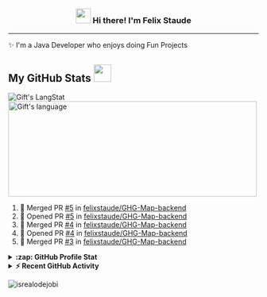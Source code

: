 <h3 align="center"><img src = "https://raw.githubusercontent.com/MartinHeinz/MartinHeinz/master/wave.gif" width = 30px> Hi there! I'm Felix Staude</h3>
 
---
 
✨ I'm a Java Developer who enjoys doing Fun Projects
 
<!-- GitHub section -->

 ##  My GitHub Stats <img src = "https://i.pinimg.com/originals/65/c4/f4/65c4f452571be1261e9c623f7da488ac.gif" width = 35px> 
 
 <div>
   <img align="center" src="https://github-readme-streak-stats.herokuapp.com/?user=felixstaude" alt="Gift's LangStat" />
   
   <img align="center" src="https://github-readme-stats.vercel.app/api/top-langs?username=felixstaude&langs_count=10&show_icons=true&locale=en&layout=compact&theme=light" alt="Gift's language" height="192px"  width="500px"/>
</div>
 
 
 
<!--START_SECTION:activity-->
1. 🎉 Merged PR [#5](https://github.com/felixstaude/GHG-Map-backend/pull/5) in [felixstaude/GHG-Map-backend](https://github.com/felixstaude/GHG-Map-backend)
2. 💪 Opened PR [#5](https://github.com/felixstaude/GHG-Map-backend/pull/5) in [felixstaude/GHG-Map-backend](https://github.com/felixstaude/GHG-Map-backend)
3. 🎉 Merged PR [#4](https://github.com/felixstaude/GHG-Map-backend/pull/4) in [felixstaude/GHG-Map-backend](https://github.com/felixstaude/GHG-Map-backend)
4. 💪 Opened PR [#4](https://github.com/felixstaude/GHG-Map-backend/pull/4) in [felixstaude/GHG-Map-backend](https://github.com/felixstaude/GHG-Map-backend)
5. 🎉 Merged PR [#3](https://github.com/felixstaude/GHG-Map-backend/pull/3) in [felixstaude/GHG-Map-backend](https://github.com/felixstaude/GHG-Map-backend)
<!--END_SECTION:activity-->
 
 
<details>
  <summary><b>:zap: GitHub Profile Stat</b></summary>
  <img src="https://github-readme-stats.anuraghazra1.vercel.app/api?username=felixstaude&show_icons=true" />
</details>
<details>
  <summary><b>⚡ Recent GitHub Activity</b></summary>
  <br/>
   <a href="https://github.com/felixstaude/"><img alt="Felix' Activity Graph" src="https://activity-graph.herokuapp.com/graph?username=felixstaude&custom_title=Felix's%20Contribution%20Graph&theme=react-dark" /></a>
  <br/>
</details>
 
<!-- GitHub section: END -->
   
<!-- Profile Views -->
 
<p align="left"> <img src="https://komarev.com/ghpvc/?username=felixstaude&label=Profile%20views&color=0e75b6&style=flat" alt="isrealodejobi" />
</p>
 
<!-- THE END -->
